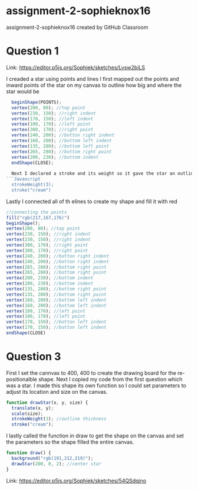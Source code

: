 # assignment-2-sophieknox16
assignment-2-sophieknox16 created by GitHub Classroom
# Question 1
Link: https://editor.p5js.org/Sophiek/sketches/Lvsw2biLS 

I creaded a star using points and lines 
I first mapped out the points and inward points of the star on my canvas to outline how big and where the star would be 
```Javascript
  beginShape(POINTS);
  vertex(200, 80); //top point
  vertex(230, 150); //right indent
  vertex(170, 150); //left indent
  vertex(100, 170); //left point
  vertex(300, 170); //right point
  vertex(240, 200); //botton right indent
  vertex(160, 200); //bottom left indent
  vertex(135, 280); //bottom left point
  vertex(265, 280); //bottom right point
  vertex(200, 230); //bottom indent
  endShape(CLOSE);
  
  Next I declared a stroke and its weight so it gave the star an outline of white
```Javascript
  strokeWeight(3);
  stroke("cream")
 ```
  Lastly I connected all of th elines to create my shape and fill it with red
  ```Javascript
  //connecting the points
  fill("rgb(217,167,176)")
  beginShape();
  vertex(200, 80); //top point
  vertex(230, 150); //right indent
  vertex(230, 150); //right indent
  vertex(300, 170); //right point
  vertex(300, 170); //right point
  vertex(240, 200); //botton right indent
  vertex(240, 200); //botton right indent
  vertex(265, 280); //bottom right point
  vertex(265, 280); //bottom right point
  vertex(200, 230); //bottom indent
  vertex(200, 230); //bottom indent
  vertex(135, 280); //bottom right point
  vertex(135, 280); //bottom right point  
  vertex(160, 200); //bottom left indent
  vertex(160, 200); //bottom left indent
  vertex(100, 170); //left point
  vertex(100, 170); //left point
  vertex(170, 150); //botton left indent
  vertex(170, 150); //botton left indent
  endShape(CLOSE)
  ```
  
  # Question 3
  First I set the cannvas to 400, 400 to create the drawing board for the re-positionalble shape.
  Next I copied my code from the first question which was a star. 
  I made this shape its own function so I could set parameters to adjust its location and size on the canvas. 
```Javascript
function drawStar(x, y, size) {
  translate(x, y);
  scale(size);
  strokeWeight(3); //outline thickness
  stroke("cream");
```
I lastly called the function in draw to get the shape on the canvas and set the parameters so the shape filled the entire canvas. 
```Javascript
function draw() {
  background("rgb(191,212,219)");
  drawStar(200, 0, 2); //center star
}
```  
Link: https://editor.p5js.org/Sophiek/sketches/54QSdqjno
